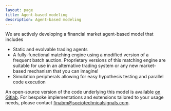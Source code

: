 ```yaml
---
layout: page
title: Agent-based modeling
description: Agent-based modeling
---
```

We are actively developing a financial market agent-based model that includes
- Static and evolvable trading agents
- A fully-functional matching engine using a modified version of a frequent batch auction. Proprietary versions of this matching engine are suitable for use in an alternative trading system or any new market-based mechanism that you can imagine!
- Simulation peripherals allowing for easy hypothesis testing and parallel code execution

An open-source version of the code underlying this model is available [on Gitlab](https://gitlab.com/daviddewhurst/dragonbridge-abm). 
For bespoke implementations and extensions tailored to your usage needs, please contact
 <finabm@sociotechnicalsignals.com>.
